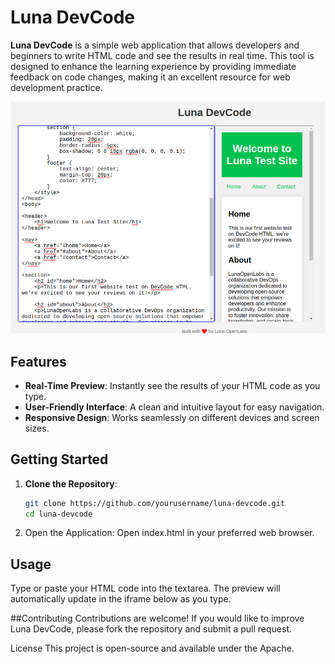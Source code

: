 # Luna DevCode

**Luna DevCode** is a simple web application that allows developers and beginners to write HTML code and see the results in real time. This tool is designed to enhance the learning experience by providing immediate feedback on code changes, making it an excellent resource for web development practice.

<img title="Luna DevCode" alt="Preview" src="/LunaDevCodeImg.png">

## Features

- **Real-Time Preview**: Instantly see the results of your HTML code as you type.
- **User-Friendly Interface**: A clean and intuitive layout for easy navigation.
- **Responsive Design**: Works seamlessly on different devices and screen sizes.

## Getting Started

1. **Clone the Repository**:
   ```bash
   git clone https://github.com/yourusername/luna-devcode.git
   cd luna-devcode
2. Open the Application:
Open index.html in your preferred web browser.

## Usage
Type or paste your HTML code into the textarea.
The preview will automatically update in the iframe below as you type.

##Contributing
Contributions are welcome! If you would like to improve Luna DevCode, please fork the repository and submit a pull request.

License
This project is open-source and available under the Apache.
